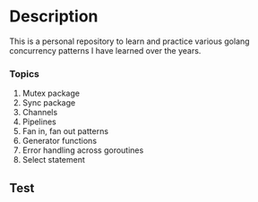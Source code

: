 # Description
This is a personal repository to learn and practice various golang concurrency patterns I have learned over the years.

### Topics
1. Mutex package
2. Sync package
3. Channels
4. Pipelines
5. Fan in, fan out patterns
6. Generator functions
7. Error handling across goroutines
8. Select statement


## Test
